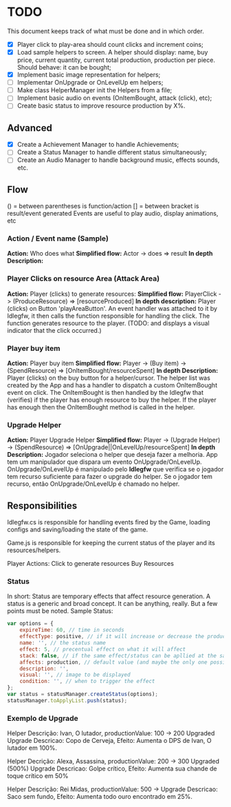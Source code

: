 # TODO

This document keeps track of what must be done and in which order.

- [x] Player click to play-area should count clicks and increment coins;
- [x] Load sample helpers to screen. A helper should display: name, buy price, current quantity, current total production, production per piece. Should behave: it can be bought;
- [x] Implement basic image representation for helpers;
- [ ] Implementar OnUpgrade or OnLevelUp em helpers;
- [ ] Make class HelperManager init the Helpers from a file;
- [ ] Implement basic audio on events (OnItemBought, attack (click), etc);
- [ ] Create basic status to improve resource production by X%.

## Advanced 

- [x] Create a Achievement Manager to handle Achievements;
- [ ] Create a Status Manager to handle different status simultaneously;
- [ ] Create an Audio Manager to handle background music, effects sounds, etc.

## Flow

() = between parentheses is function/action
[] = between bracket is result/event generated
Events are useful to play audio, display animations, etc

### Action / Event name (Sample)

**Action:** Who does what
**Simplified flow:** Actor -> does => result
**In depth Description:**

### Player Clicks on resource Area (Attack Area)

**Action:** Player (clicks) to generate resources:
**Simplified flow:** PlayerClick -> (ProduceResource) => [resourceProduced]
**In depth description:** Player (clicks) on Button 'playAreaButton'. An event handler was attached to it by Idlegfw, it then calls the function responsible for handling the click. The function generates resource to the player. (TODO: and displays a visual indicator that the click occurred.)

### Player buy item

**Action:** Player buy item
**Simplified flow:** Player -> (Buy item) -> (SpendResource) => [OnItemBought/resourceSpent]
**In depth Description:** Player (clicks) on the buy button for a helper/cursor. The helper list was created by the App and has a handler to dispatch a custom OnItemBought event on click.
The OnItemBought is then handled by the Idlegfw that (verifies) if the player has enough resource to buy the helper. If the player has enough then the OnItemBought method is called in the helper.

### Upgrade Helper

**Action:** Player Upgrade Helper
**Simplified flow:** Player -> (Upgrade Helper) -> (SpendResource) => [OnUpgrade||OnLevelUp/resourceSpent]
**In depth Description:**  Jogador seleciona o helper que deseja fazer a melhoria. App tem um manipulador que dispara um evento OnUpgrade/OnLevelUp. OnUpgrade/OnLevelUp é manipulado pelo **Idlegfw** que verifica se o jogador tem recurso suficiente para fazer o upgrade do helper. 
Se o jogador tem recurso, então OnUpgrade/OnLevelUp é chamado no helper.

## Responsibilities 

Idlegfw.cs is responsible for handling events fired by the Game, loading configs and saving/loading the state of the game.

Game.js is responsible for keeping the current status of the player and its resources/helpers.

Player Actions:
Click to generate resources
Buy Resources

###  Status

In short: Status are temporary effects that affect resource generation. A status is a generic and broad concept. It can be anything, really. But a few points must be noted.
Sample Status:
```js
var options = {
    expireTime: 60, // time in seconds
    effectType: positive, // if it will increase or decrease the production
    name: '', // the status name
    effect: 5, // precentual effect on what it will affect
    stack: false, // if the same effect/status can be apllied at the same time.
    affects: production, // default value (and maybe the only one possible)
    description: '',
    visual: '', // image to be displayed
    condition: '', // when to trigger the effect
};
var status = statusManager.createStatus(options);
statusManager.toApplyList.push(status);
```

### Exemplo de Upgrade

Helper Descrição: Ivan, O lutador, productionValue: 100 -> 200 Upgraded
Upgrade Descricao: Copo de Cerveja, Efeito: Aumenta o DPS de Ivan, O lutador em 100%.

Helper Decrição: Alexa, Assassina, productionValue: 200 -> 300 Upgraded (500%)
Upgrade Descricao: Golpe crítico, Efeito: Aumenta sua chande de toque crítico em 50%

Helper Descrição: Rei Midas, productionValue: 500 -> 
Upgrade Descricao: Saco sem fundo, Efeito: Aumenta todo ouro encontrado em 25%.